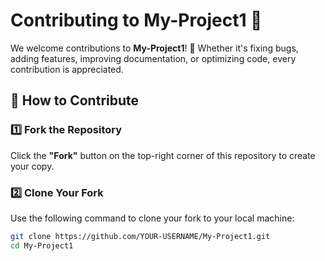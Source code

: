 # Contributing to My-Project1 🚀

We welcome contributions to **My-Project1**! 🎉 Whether it's fixing bugs, adding features, improving documentation, or optimizing code, every contribution is appreciated.  

## 📌 How to Contribute  

### 1️⃣ Fork the Repository  
Click the **"Fork"** button on the top-right corner of this repository to create your copy.  

### 2️⃣ Clone Your Fork  
Use the following command to clone your fork to your local machine:  
```sh
git clone https://github.com/YOUR-USERNAME/My-Project1.git
cd My-Project1
